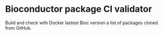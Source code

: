 # Bioconductor package CI validator

Build and check with Docker lastest Bioc version a list of packages cloned from GitHub.

